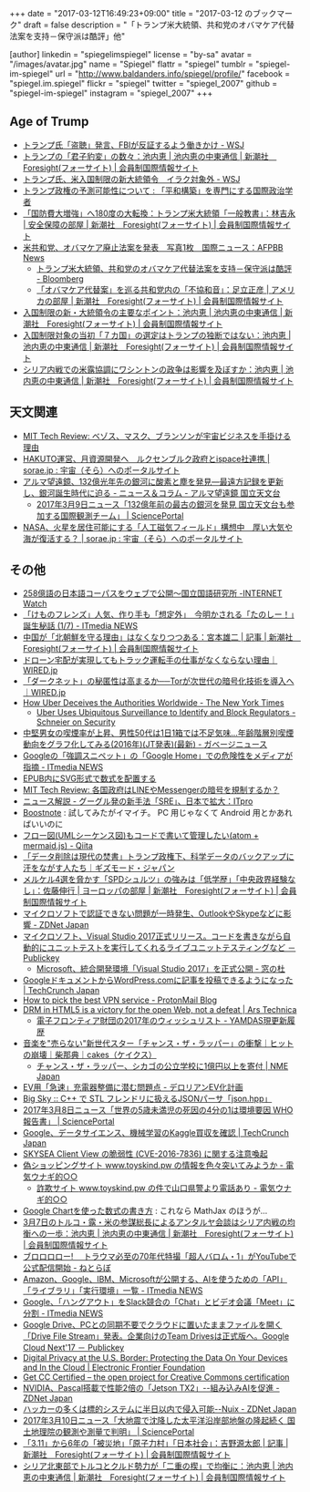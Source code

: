 +++
date = "2017-03-12T16:49:23+09:00"
title = "2017-03-12 のブックマーク"
draft = false
description = "「トランプ米大統領、共和党のオバマケア代替法案を支持－保守派は酷評」他"

[author]
  linkedin = "spiegelimspiegel"
  license = "by-sa"
  avatar = "/images/avatar.jpg"
  name = "Spiegel"
  flattr = "spiegel"
  tumblr = "spiegel-im-spiegel"
  url = "http://www.baldanders.info/spiegel/profile/"
  facebook = "spiegel.im.spiegel"
  flickr = "spiegel"
  twitter = "spiegel_2007"
  github = "spiegel-im-spiegel"
  instagram = "spiegel_2007"
+++

## Age of Trump

- [トランプ氏「盗聴」発言、FBIが反証するよう働きかけ - WSJ](http://jp.wsj.com/articles/SB10681214028215414391304583004841325255924)
- [トランプの「君子豹変」の数々：池内恵 | 池内恵の中東通信 | 新潮社　Foresight(フォーサイト) | 会員制国際情報サイト](http://www.fsight.jp/articles/-/42047)
- [トランプ氏、米入国制限の新大統領令　イラク対象外 - WSJ](http://jp.wsj.com/articles/SB11016046573155394914104583006581286067420)
- [トランプ政権の予測可能性について : 「平和構築」を専門にする国際政治学者](http://shinodahideaki.blog.jp/archives/14692997.html)
- [「国防費大増強」へ180度の大転換：トランプ米大統領「一般教書」：林吉永 | 安全保障の部屋 | 新潮社　Foresight(フォーサイト) | 会員制国際情報サイト](http://www.fsight.jp/articles/-/42074)
- [米共和党、オバマケア廃止法案を発表　写真1枚　国際ニュース：AFPBB News](http://www.afpbb.com/articles/-/3120407)
    - [トランプ米大統領、共和党のオバマケア代替法案を支持－保守派は酷評 - Bloomberg](https://www.bloomberg.co.jp/news/articles/2017-03-08/OMGXE76K50XS01)
    - [「オバマケア代替案」を巡る共和党内の「不協和音」：足立正彦 | アメリカの部屋 | 新潮社　Foresight(フォーサイト) | 会員制国際情報サイト](http://www.fsight.jp/articles/-/42088)
- [入国制限の新・大統領令の主要なポイント：池内恵 | 池内恵の中東通信 | 新潮社　Foresight(フォーサイト) | 会員制国際情報サイト](http://www.fsight.jp/articles/-/42076)
- [入国制限対象の当初「７カ国」の選定はトランプの独断ではない：池内恵 | 池内恵の中東通信 | 新潮社　Foresight(フォーサイト) | 会員制国際情報サイト](http://www.fsight.jp/articles/-/42077)
- [シリア内戦での米露協調にワシントンの政争は影響を及ぼすか：池内恵 | 池内恵の中東通信 | 新潮社　Foresight(フォーサイト) | 会員制国際情報サイト](http://www.fsight.jp/articles/-/42094)

## 天文関連

- [MIT Tech Review: ベゾス、マスク、ブランソンが宇宙ビジネスを手掛ける理由](https://www.technologyreview.jp/s/30891/tech-ceo-space-race-intensifies/)
- [HAKUTO運営、月資源開発へ　ルクセンブルク政府とispace社連携 | sorae.jp : 宇宙（そら）へのポータルサイト](http://sorae.jp/030201/2017_03_06_ispace.html)
- [アルマ望遠鏡、132億光年先の銀河に酸素と塵を発見—最遠方記録を更新し、銀河誕生時代に迫る - ニュース＆コラム - アルマ望遠鏡 国立天文台](http://alma.mtk.nao.ac.jp/j/news/pressrelease/201703088132.html)
    - [2017年3月9日ニュース「132億年前の最古の銀河を発見 国立天文台も参加する国際観測チーム」 | SciencePortal](http://scienceportal.jst.go.jp/news/newsflash_review/newsflash/2017/03/20170309_01.html)
- [NASA、火星を居住可能にする「人工磁気フィールド」構想中　厚い大気や海が復活する？ | sorae.jp : 宇宙（そら）へのポータルサイト](http://sorae.jp/030201/2017_03_09_mars.html)

## その他

- [258億語の日本語コーパスをウェブで公開～国立国語研究所 -INTERNET Watch](http://internet.watch.impress.co.jp/docs/news/1047913.html)
- [「けものフレンズ」人気、作り手も「想定外」　今明かされる「たのしー！」誕生秘話 (1/7) - ITmedia NEWS](http://www.itmedia.co.jp/news/articles/1703/06/news058.html)
- [中国が「北朝鮮を守る理由」はなくなりつつある：宮本雄二 | 記事 | 新潮社　Foresight(フォーサイト) | 会員制国際情報サイト](http://www.fsight.jp/articles/-/42068)
- [ドローン宅配が実現してもトラック運転手の仕事がなくならない理由｜WIRED.jp](http://wired.jp/2017/03/03/drone-slinging-ups-van-delivers-future/)
- [「ダークネット」の秘匿性は高まるか──Torが次世代の暗号化技術を導入へ｜WIRED.jp](http://wired.jp/2017/03/06/get-even-easier-hide-dark-web/)
- [How Uber Deceives the Authorities Worldwide - The New York Times](https://www.nytimes.com/2017/03/03/technology/uber-greyball-program-evade-authorities.html)
    - [Uber Uses Ubiquitous Surveillance to Identify and Block Regulators - Schneier on Security](https://www.schneier.com/blog/archives/2017/03/uber_uses_ubiqu.html)
- [中堅男女の喫煙率が上昇、男性50代は1日1箱では不足気味…年齢階層別喫煙動向をグラフ化してみる(2016年)(JT発表)(最新) - ガベージニュース](http://www.garbagenews.net/archives/2182233.html)
- [Googleの「強調スニペット」の「Google Home」での危険性をメディアが指摘 - ITmedia NEWS](http://www.itmedia.co.jp/news/articles/1703/06/news076.html)
- [EPUB内にSVG形式で数式を配置する](http://jittodesign.org/tex-5-11161/)
- [MIT Tech Review: 各国政府はLINEやMessengerの暗号を規制するか？](https://www.technologyreview.jp/s/30849/this-is-why-encryption-is-a-such-a-headache-for-lawmakers/)
- [ニュース解説 - グーグル発の新手法「SRE」、日本で拡大：ITpro](http://itpro.nikkeibp.co.jp/atcl/column/14/346926/030600869/?rt=nocnt)
- [Boostnote](https://boostnote.io/) : 試してみたがイマイチ。 PC 用じゃなくて Android 用とかあればいいのに
- [フロー図(UMLシーケンス図)もコードで書いて管理したい(atom + mermaid.js) - Qiita](http://qiita.com/hirofumihida/items/06e4c7b9fca086f056ff)
- [「データ削除は現代の焚書」トランプ政権下、科学データのバックアップに汗をながす人たち｜ギズモード・ジャパン](http://www.gizmodo.jp/2017/03/datarefuge-what-it-is-and-why-its-happening.html)
- [メルケル4選を脅かす「SPDシュルツ」の強みは「低学歴」「中央政界経験なし」：佐藤伸行 | ヨーロッパの部屋 | 新潮社　Foresight(フォーサイト) | 会員制国際情報サイト](http://www.fsight.jp/articles/-/42071)
- [マイクロソフトで認証できない問題が一時発生、OutlookやSkypeなどに影響 - ZDNet Japan](https://japan.zdnet.com/article/35097728/)
- [マイクロソフト、Visual Studio 2017正式リリース。コードを書きながら自動的にユニットテストを実行してくれるライブユニットテスティングなど － Publickey](http://www.publickey1.jp/blog/17/visual_studio_2017.html)
    - [Microsoft、統合開発環境「Visual Studio 2017」を正式公開 - 窓の杜](http://forest.watch.impress.co.jp/docs/news/1048319.html)
- [GoogleドキュメントからWordPress.comに記事を投稿できるようになった | TechCrunch Japan](http://jp.techcrunch.com/2017/03/08/20170307wordpresscom-now-lets-you-write-and-collaborate-in-google-docs/)
- [How to pick the best VPN service - ProtonMail Blog](https://protonmail.com/blog/best-vpn-service/)
- [DRM in HTML5 is a victory for the open Web, not a defeat | Ars Technica](https://arstechnica.com/business/2017/03/drm-in-html5-is-a-victory-for-the-open-web-not-a-defeat/)
    - [電子フロンティア財団の2017年のウィッシュリスト - YAMDAS現更新履歴](http://d.hatena.ne.jp/yomoyomo/20161226/effs2017wishlist)
- [音楽を"売らない"新世代スター「チャンス・ザ・ラッパー」の衝撃｜ヒットの崩壊｜柴那典｜cakes（ケイクス）](https://cakes.mu/posts/15488)
    - [チャンス・ザ・ラッパー、シカゴの公立学校に1億円以上を寄付 | NME Japan](http://nme-jp.com/news/34747/)
- [EV用「急速」充電器整備に潜む問題点 - デロリアンEV化計画](http://delorean.tumblr.com/post/158094669407/)
- [Big Sky :: C++ で STL フレンドリに扱えるJSONパーサ「json.hpp」](http://mattn.kaoriya.net/software/lang/c/20170307144241.htm)
- [2017年3月8日ニュース「世界の5歳未満児の死因の4分の1は環境要因 WHO報告書」 | SciencePortal](http://scienceportal.jst.go.jp/news/newsflash_review/newsflash/2017/03/20170308_01.html)
- [Google、データサイエンス、機械学習のKaggle買収を確認 | TechCrunch Japan](http://jp.techcrunch.com/2017/03/09/20170308google-confirms-its-acquisition-of-data-science-community-kaggle/)
- [SKYSEA Client View の脆弱性 (CVE-2016-7836) に関する注意喚起](http://www.jpcert.or.jp/at/2016/at160051.html)
- [偽ショッピングサイト www.toyskind.pw の情報を色々突いてみようか - 電気ウナギ的○○](http://blog.netandfield.com/shar/2017/03/-wwwtoyskindpw.html)
    - [詐欺サイト www.toyskind.pw の件で山口県警より電話あり - 電気ウナギ的○○](http://blog.netandfield.com/shar/2017/03/-wwwtoyskindpw-1.html)
- [Google Chartを使った数式の書き方](http://www.geisya.or.jp/~mwm48961/electro/parameter5.htm) : これなら MathJax のほうが...
- [3月7日のトルコ・露・米の参謀総長によるアンタルヤ会談はシリア内戦の均衡への一歩：池内恵 | 池内恵の中東通信 | 新潮社　Foresight(フォーサイト) | 会員制国際情報サイト](http://www.fsight.jp/articles/-/42079)
- [ブロロロロー! 　トラウマ必至の70年代特撮「超人バロム・1」がYouTubeで公式配信開始 - ねとらぼ](http://nlab.itmedia.co.jp/nl/articles/1703/09/news096.html)
- [Amazon、Google、IBM、Microsoftが公開する、AIを使うための「API」「ライブラリ」「実行環境」一覧 - ITmedia NEWS](http://www.itmedia.co.jp/news/articles/1703/08/news072.html)
- [Google、「ハングアウト」をSlack競合の「Chat」とビデオ会議「Meet」に分割 - ITmedia NEWS](http://www.itmedia.co.jp/news/articles/1703/10/news067.html)
- [Google Drive、PCとの同期不要でクラウドに置いたままファイルを開く「Drive File Stream」発表。企業向けのTeam Drivesは正式版へ。Google Cloud Next'17 － Publickey](http://www.publickey1.jp/blog/17/google_drivepcdrive_file_streamteam_drivesgoogle_cloud_next17.html)
- [Digital Privacy at the U.S. Border: Protecting the Data On Your Devices and In the Cloud | Electronic Frontier Foundation](https://www.eff.org/wp/digital-privacy-us-border-2017)
- [Get CC Certified – the open project for Creative Commons certification](https://certificates.creativecommons.org/)
- [NVIDIA、Pascal搭載で性能2倍の「Jetson TX2」--組み込みAIを促進 - ZDNet Japan](https://japan.zdnet.com/article/35097802/)
- [ハッカーの多くは標的システムに半日以内で侵入可能--Nuix - ZDNet Japan](https://japan.zdnet.com/article/35097481/)
- [2017年3月10日ニュース「大地震で沈降した太平洋沿岸部地盤の隆起続く 国土地理院の観測や測量で判明」 | SciencePortal](http://scienceportal.jst.go.jp/news/newsflash_review/newsflash/2017/03/20170310_01.html)
- [「3.11」から6年の「被災地」「原子力村」「日本社会」：吉野源太郎 | 記事 | 新潮社　Foresight(フォーサイト) | 会員制国際情報サイト](http://www.fsight.jp/articles/-/42086)
- [シリア北東部でトルコとクルド勢力が「二重の楔」で均衡に：池内恵 | 池内恵の中東通信 | 新潮社　Foresight(フォーサイト) | 会員制国際情報サイト](http://www.fsight.jp/articles/-/42089)
